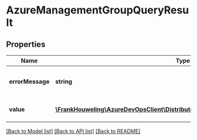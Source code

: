 # AzureManagementGroupQueryResult

## Properties
Name | Type | Description | Notes
------------ | ------------- | ------------- | -------------
**errorMessage** | **string** | Error message in case of an exception | [optional] 
**value** | [**\FrankHouweling\AzureDevOpsClient\DistributedTask\Model\AzureManagementGroup[]**](AzureManagementGroup.md) | List of azure management groups | [optional] 

[[Back to Model list]](../README.md#documentation-for-models) [[Back to API list]](../README.md#documentation-for-api-endpoints) [[Back to README]](../README.md)


